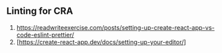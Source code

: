 ## Linting for CRA
1. https://readwriteexercise.com/posts/setting-up-create-react-app-vs-code-eslint-prettier/
2. [https://create-react-app.dev/docs/setting-up-your-editor/]
